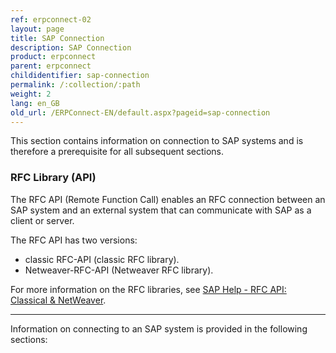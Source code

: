 ```yaml
---
ref: erpconnect-02
layout: page
title: SAP Connection
description: SAP Connection
product: erpconnect
parent: erpconnect
childidentifier: sap-connection
permalink: /:collection/:path
weight: 2
lang: en_GB
old_url: /ERPConnect-EN/default.aspx?pageid=sap-connection
---
```

This section contains information on connection to SAP systems and is therefore a prerequisite for all subsequent sections.

### RFC Library (API)
The RFC API (Remote Function Call) enables an RFC connection between an SAP system and an external system that can communicate with SAP as a client or server.

The RFC API has two versions:
- classic RFC-API (classic RFC library).
- Netweaver-RFC-API (Netweaver RFC library). 

For more information on the RFC libraries, see [SAP Help - RFC API: Classical & NetWeaver](https://help.sap.com/saphelp_nwpi71/helpdata/en/45/18e96cd26321a1e10000000a1553f6/frameset.htm).

****
Information on connecting to an SAP system is provided in the following sections:

 
